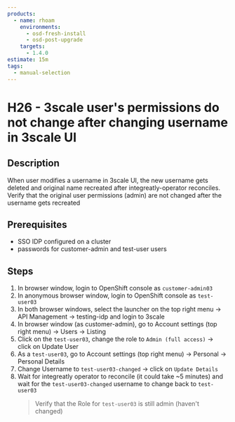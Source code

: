 ```yaml
---
products:
  - name: rhoam
    environments:
      - osd-fresh-install
      - osd-post-upgrade
    targets:
      - 1.4.0
estimate: 15m
tags:
  - manual-selection
---
```


# H26 - 3scale user's permissions do not change after changing username in 3scale UI

## Description

When user modifies a username in 3scale UI, the new username gets deleted and original name recreated after integreatly-operator reconciles.
Verify that the original user permissions (admin) are not changed after the username gets recreated

## Prerequisites

- SSO IDP configured on a cluster
- passwords for customer-admin and test-user users

## Steps

1. In browser window, login to OpenShift console as `customer-admin03`
2. In anonymous browser window, login to OpenShift console as `test-user03`
3. In both browser windows, select the launcher on the top right menu -> API Management -> testing-idp and login to 3scale
4. In browser window (as customer-admin), go to Account settings (top right menu) -> Users -> Listing
5. Click on the `test-user03`, change the role to `Admin (full access)` -> click on Update User
6. As a `test-user03`, go to Account settings (top right menu) -> Personal -> Personal Details
7. Change Username to `test-user03-changed` -> click on `Update Details`
8. Wait for integreatly operator to reconcile (it could take ~5 minutes) and wait for the `test-user03-changed` username to change back to `test-user03`
   > Verify that the Role for `test-user03` is still admin (haven't changed)
